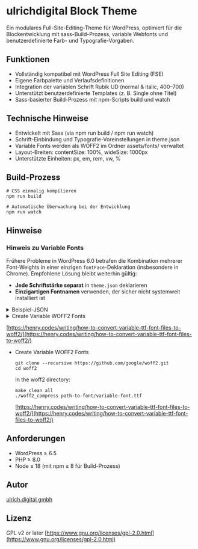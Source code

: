 # ulrichdigital Block Theme

Ein modulares Full-Site-Editing-Theme für WordPress, optimiert für die Blockentwicklung mit sass-Build-Prozess, variable Webfonts und benutzerdefinierte Farb- und Typografie-Vorgaben.

## Funktionen
- Vollständig kompatibel mit WordPress Full Site Editing (FSE)
- Eigene Farbpalette und Verlaufsdefinitionen
- Integration der variablen Schrift Rubik UD (normal & italic, 400–700)
- Unterstützt benutzerdefinierte Templates (z. B. Single ohne Titel)
- Sass-basierter Build-Prozess mit npm-Scripts build und watch


## Technische Hinweise
- Entwickelt mit Sass (via npm run build / npm run watch)
- Schrift-Einbindung und Typografie-Voreinstellungen in theme.json
- Variable Fonts werden als WOFF2 im Ordner assets/fonts/ verwaltet
- Layout-Breiten: contentSize: 100%, wideSize: 1000px
- Unterstützte Einheiten: px, em, rem, vw, %

## Build-Prozess
```
# CSS einmalig kompilieren
npm run build

# Automatische Überwachung bei der Entwicklung
npm run watch
```



## Hinweise
### Hinweis zu Variable Fonts
Frühere Probleme in WordPress 6.0 betrafen die Kombination mehrerer Font-Weights in einer einzigen `fontFace`-Deklaration (insbesondere in Chrome).
Empfohlene Lösung bleibt weiterhin gültig:
- **Jede Schriftstärke separat** in `theme.json` deklarieren
- **Einzigartigen Fontnamen** verwenden, der sicher nicht systemweit installiert ist
<details>
<summary>Beispiel-JSON</summary>

```json
{
    "version": 2,
    "customTemplates":[],
    "settings": {
        "typography": {
            "fontFamilies": [
                {
                    "fontFamily": "\"Rubik UD\", sans-serif",
                    "name": "Rubik UD",
                    "slug": "rubik",
                    "fontFace": [
                        {
                            "fontFamily": "Rubik UD",
                            "fontWeight": "400",
                            "fontStyle": "normal",
                            "fontStretch": "normal",
                            "src": [ "file:./fonts/Rubik-VariableFont_wght.woff2" ]
                        },
                        {
                            "fontFamily": "Rubik UD",
                            "fontWeight": "500",
                            "fontStyle": "normal",
                            "fontStretch": "normal",
                            "src": [ "file:./fonts/Rubik-VariableFont_wght.woff2" ]
                        }
                    ]
                }
            ]
        }
    },

    "styles": {
        "elements": {
            "h2": {
                "typography": {
                    "fontFamily": "Rubik UD",
                    "fontWeight": "500"
                }
            }
        }
    }
}
```
</details>

<details>
<summary>Create Variable WOFF2 Fonts</summary>
    
[https://henry.codes/writing/how-to-convert-variable-ttf-font-files-to-woff2/](https://henry.codes/writing/how-to-convert-variable-ttf-font-files-to-woff2/)

```bash
git clone --recursive https://github.com/google/woff2.git
cd woff2
```

In the woff2 directory:

```
make clean all ./woff2_compress path-to-font/variable-font.ttf
```
</details>

[https://henry.codes/writing/how-to-convert-variable-ttf-font-files-to-woff2/](https://henry.codes/writing/how-to-convert-variable-ttf-font-files-to-woff2/)


- Create Variable WOFF2 Fonts

    ```
    git clone --recursive https://github.com/google/woff2.git
    cd woff2
    ```
    In the woff2 directory:
    ```
    make clean all
    ./woff2_compress path-to-font/variable-font.ttf
    ```

    [https://henry.codes/writing/how-to-convert-variable-ttf-font-files-to-woff2/](https://henry.codes/writing/how-to-convert-variable-ttf-font-files-to-woff2/)



## Anforderungen
- WordPress ≥ 6.5
- PHP ≥ 8.0
- Node ≥ 18 (mit npm ≥ 8 für Build-Prozess)


## Autor
[ulrich.digital gmbh](https://ulrich.digital)

## Lizenz
GPL v2 or later
[https://www.gnu.org/licenses/gpl-2.0.html](https://www.gnu.org/licenses/gpl-2.0.html)
